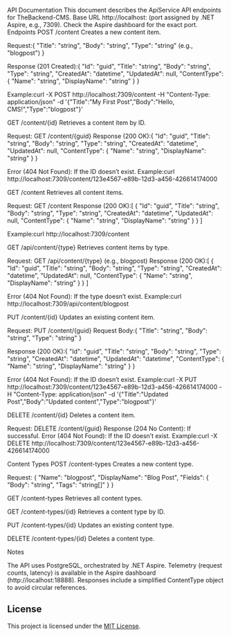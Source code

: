 API Documentation
This document describes the ApiService API endpoints for TheBackend-CMS.
Base URL
http://localhost:<port> (port assigned by .NET Aspire, e.g., 7309). Check the Aspire dashboard for the exact port.
Endpoints
POST /content
Creates a new content item.

Request:{
  "Title": "string",
  "Body": "string",
  "Type": "string" (e.g., "blogpost")
}


Response (201 Created):{
  "Id": "guid",
  "Title": "string",
  "Body": "string",
  "Type": "string",
  "CreatedAt": "datetime",
  "UpdatedAt": null,
  "ContentType": {
    "Name": "string",
    "DisplayName": "string"
  }
}


Example:curl -X POST http://localhost:7309/content -H "Content-Type: application/json" -d '{"Title":"My First Post","Body":"Hello, CMS!","Type":"blogpost"}'



GET /content/{id}
Retrieves a content item by ID.

Request: GET /content/{guid}
Response (200 OK):{
  "Id": "guid",
  "Title": "string",
  "Body": "string",
  "Type": "string",
  "CreatedAt": "datetime",
  "UpdatedAt": null,
  "ContentType": {
    "Name": "string",
    "DisplayName": "string"
  }
}


Error (404 Not Found): If the ID doesn’t exist.
Example:curl http://localhost:7309/content/123e4567-e89b-12d3-a456-426614174000



GET /content
Retrieves all content items.

Request: GET /content
Response (200 OK):[
  {
    "Id": "guid",
    "Title": "string",
    "Body": "string",
    "Type": "string",
    "CreatedAt": "datetime",
    "UpdatedAt": null,
    "ContentType": {
      "Name": "string",
      "DisplayName": "string"
    }
  }
]


Example:curl http://localhost:7309/content



GET /api/content/{type}
Retrieves content items by type.

Request: GET /api/content/{type} (e.g., blogpost)
Response (200 OK):[
  {
    "Id": "guid",
    "Title": "string",
    "Body": "string",
    "Type": "string",
    "CreatedAt": "datetime",
    "UpdatedAt": null,
    "ContentType": {
      "Name": "string",
      "DisplayName": "string"
    }
  }
]


Error (404 Not Found): If the type doesn’t exist.
Example:curl http://localhost:7309/api/content/blogpost



PUT /content/{id}
Updates an existing content item.

Request: PUT /content/{guid}
Request Body:{
  "Title": "string",
  "Body": "string",
  "Type": "string"
}


Response (200 OK):{
  "Id": "guid",
  "Title": "string",
  "Body": "string",
  "Type": "string",
  "CreatedAt": "datetime",
  "UpdatedAt": "datetime",
  "ContentType": {
    "Name": "string",
    "DisplayName": "string"
  }
}


Error (404 Not Found): If the ID doesn’t exist.
Example:curl -X PUT http://localhost:7309/content/123e4567-e89b-12d3-a456-426614174000 -H "Content-Type: application/json" -d '{"Title":"Updated Post","Body":"Updated content","Type":"blogpost"}'



DELETE /content/{id}
Deletes a content item.

Request: DELETE /content/{guid}
Response (204 No Content): If successful.
Error (404 Not Found): If the ID doesn’t exist.
Example:curl -X DELETE http://localhost:7309/content/123e4567-e89b-12d3-a456-426614174000

Content Types
POST /content-types
Creates a new content type.

Request:
{
  "Name": "blogpost",
  "DisplayName": "Blog Post",
  "Fields": {
    "Body": "string",
    "Tags": "string[]"
  }
}

GET /content-types
Retrieves all content types.

GET /content-types/{id}
Retrieves a content type by ID.

PUT /content-types/{id}
Updates an existing content type.

DELETE /content-types/{id}
Deletes a content type.



Notes

The API uses PostgreSQL, orchestrated by .NET Aspire.
Telemetry (request counts, latency) is available in the Aspire dashboard (http://localhost:18888).
Responses include a simplified ContentType object to avoid circular references.

## License
This project is licensed under the [MIT License](../../LICENSE).


